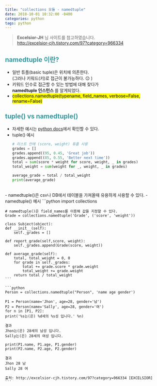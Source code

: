 ```yaml
---
title: "collections 모듈 - namedtuple"
date: 2018-10-01 10:32:00 -0400
categories: python
tags: python
---
```


> <b> Excelsior-JH</b> 님 사이트를 참고하였습니다. <br>
  http://excelsior-cjh.tistory.com/97?category=966334

## <span style="color:#36999F"> namedtuple 이란? </span>
- 일반 튜플(basic tuple)은 위치에 의존한다. <br> (그러나 키워드(키)로 접근이 불가능하다. :neutral_face: )
- 키워드 인수로 접근할 수 있는 방법에 대해 찾다가 <br> <b> namedtuple 인스턴스 </b>를 알게되었다.
- <mark> collections.namedtuple(typename, field_names, verbose=False, rename=False) </mark>

## <span style="color:#36999F"> tuple() vs namedtuple() </span>
- 자세한 예시는 [python docs](https://docs.python.org/)에서 확인할 수 있다.
- tuple() 예시
    ```python
    # 리스트 안에 (score, weight) 튜플 사용
    grades = []
    grades.append((95, 0.45, 'Great job'))
    grades.append((85, 0.55, 'Better next time'))
    total = sum(score * weight for score, weight, _ in grades)
    total_weight = sum(weight for _, weight, _ in grades)
  
    average_grade = total / total_weight
    print(average_grade)
    ```
<br>    
- namedtuple()은 csv나 DB에서 테이블을 가져올때 유용하게 사용할 수 있다.
- namedtuple() 예시
    ```python
    import collections
    
    # namedtuple()은 field_names를 이용해 값을 지정할 수 있다.
    Grade = collections.namedtuple('Grade', ('score', 'weight'))
    
    class Subject(object):
    def __init__(self):
        self._grades = []

    def report_grade(self,score, weight):
        self._grades.append(Grade(score, weight))

    def average_grade(self):
        total, total_weight = 0, 0
        for grade in self._grades:
            total += grade.score * grade.weight
            total_weight += grade.weight
        return total / total_weight
    ```
    
    ```python
    Person = collections.namedtuple("Person", 'name age gender')
    
    P1 = Person(name='Jhon', age=28, gender='남')
    P2 = Person(name='Sally', age=28, gender='여')
    for n in [P1, P2]:
    print('%s는(은) %d세의 %s성 입니다.' %n)
    
    결과
    Jhon는(은) 28세의 남성 입니다.
    Sally는(은) 28세의 여성 입니다.
    
    print(P1.name, P1.age, P1.gender)
    print(P2.name, P2.age, P2.gender) 
    
    결과
    Jhon 28 남
    Sally 28 여
    
    출처: http://excelsior-cjh.tistory.com/97?category=966334 [EXCELSIOR]
    ```